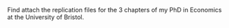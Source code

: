 Find attach the replication files for the 3 chapters of my PhD in Economics at the University of Bristol.
